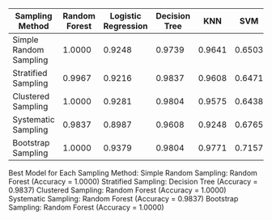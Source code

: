 | Sampling Method       | Random Forest | Logistic Regression | Decision Tree | KNN    | SVM    | Best Model           |
|-----------------------|---------------|---------------------|---------------|--------|--------|----------------------|
| Simple Random Sampling| 1.0000        | 0.9248              | 0.9739        | 0.9641 | 0.6503 | Random Forest         |
| Stratified Sampling   | 0.9967        | 0.9216              | 0.9837        | 0.9608 | 0.6471 | Decision Tree         |
| Clustered Sampling    | 1.0000        | 0.9281              | 0.9804        | 0.9575 | 0.6438 | Random Forest         |
| Systematic Sampling   | 0.9837        | 0.8987              | 0.9608        | 0.9248 | 0.6765 | Random Forest         |
| Bootstrap Sampling    | 1.0000        | 0.9379              | 0.9804        | 0.9771 | 0.7157 | Random Forest         |

Best Model for Each Sampling Method:
Simple Random Sampling: Random Forest (Accuracy = 1.0000)
Stratified Sampling: Decision Tree (Accuracy = 0.9837)
Clustered Sampling: Random Forest (Accuracy = 1.0000)
Systematic Sampling: Random Forest (Accuracy = 0.9837)
Bootstrap Sampling: Random Forest (Accuracy = 1.0000)
